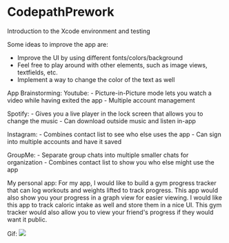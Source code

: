 # CodepathPrework
Introduction to the Xcode environment and testing

Some ideas to improve the app are:
  - Improve the UI by using different fonts/colors/background
  - Feel free to play around with other elements, such as image views, textfields, etc.
  - Implement a way to change the color of the text as well

App Brainstorming:
  Youtube:
    - Picture-in-Picture mode lets you watch a video while having exited the app
    - Multiple account management

  Spotify:
    - Gives you a live player in the lock screen that allows you to change the music
    - Can download outside music and listen in-app

  Instagram:
    - Combines contact list to see who else uses the app
    - Can sign into multiple accounts and have it saved

  GroupMe:
    - Separate group chats into multiple smaller chats for organization
    - Combines contact list to show you who else might use the app

My personal app:
  For my app, I would like to build a gym progress   tracker that can log workouts and weights lifted to track progress. This app would also show you your progress in a graph view for easier viewing. I would like this app to track caloric intake as well and store them in a nice UI. This gym tracker would also allow you to view your friend's progress if they would want it public.

Gif:
![](https://imgur.com/a/MFbQyGS.gif)
